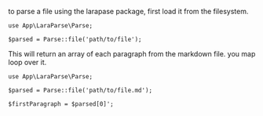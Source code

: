 to parse a file using the larapase package, first load it from the filesystem. 

```
use App\LaraParse\Parse;

$parsed = Parse::file('path/to/file');
```

This will return an array of each paragraph from the markdown file. you map loop over it. 

```
use App\LaraParse\Parse; 

$parsed = Parse::file('path/to/file.md');

$firstParagraph = $parsed[0]';
```


